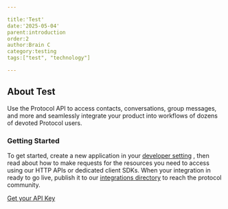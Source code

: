 ```yaml
---

title:'Test'
date:'2025-05-04'
parent:introduction
order:2
author:Brain C
category:testing
tags:["test", "technology"]

---
```


## About Test
Use the Protocol API to access contacts, conversations, group messages, and more and seamlessly integrate your product into workflows of dozens of devoted Protocol users.

### Getting Started
To get started, create a new application in your [developer setting](/dev-settings) , then read about how to make requests for the resources you need to 
access using our HTTP APIs or dedicated client SDKs. When your integration in ready to go live, publish it to our [integrations directory](/intergration-directory)
to
reach the protocol community.

[Get your API Key](/get-your-api-key)